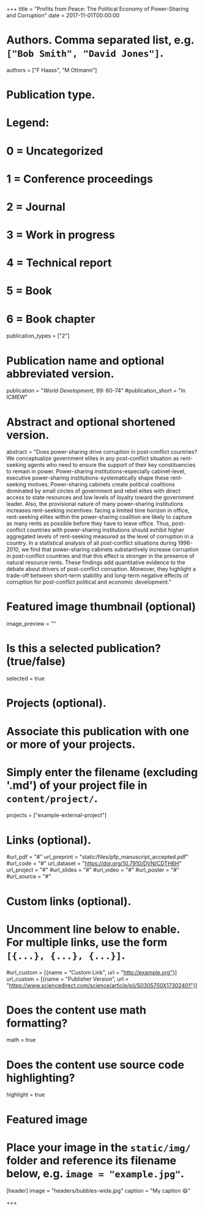 +++
title = "Profits from Peace: The Political Economy of Power-Sharing and Corruption"
date = 2017-11-01T00:00:00

# Authors. Comma separated list, e.g. `["Bob Smith", "David Jones"]`.
authors = ["F Haass", "M Ottmann"]

# Publication type.
# Legend:
# 0 = Uncategorized
# 1 = Conference proceedings
# 2 = Journal
# 3 = Work in progress
# 4 = Technical report
# 5 = Book
# 6 = Book chapter
publication_types = ["2"]

# Publication name and optional abbreviated version.
publication = "*World Development*, 99: 60-74"
#publication_short = "In *ICMEW*"

# Abstract and optional shortened version.
abstract = "Does power-sharing drive corruption in post-conflict countries? We conceptualize government elites in any post-conflict situation as rent-seeking agents who need to ensure the support of their key constituencies to remain in power. Power-sharing institutions-especially cabinet-level, executive power-sharing institutions-systematically shape these rent-seeking motives. Power-sharing cabinets create political coalitions dominated by small circles of government and rebel elites with direct access to state resources and low levels of loyalty toward the government leader. Also, the provisional nature of many power-sharing institutions increases rent-seeking incentives: facing a limited time horizon in office, rent-seeking elites within the power-sharing coalition are likely to capture as many rents as possible before they have to leave office. Thus, post-conflict countries with power-sharing institutions should exhibit higher aggregated levels of rent-seeking measured as the level of corruption in a country. In a statistical analysis of all post-conflict situations during 1996-2010, we find that power-sharing cabinets substantively increase corruption in post-conflict countries and that this effect is stronger in the presence of natural resource rents. These findings add quantitative evidence to the debate about drivers of post-conflict corruption. Moreover, they highlight a trade-off between short-term stability and long-term negative effects of corruption for post-conflict political and economic development."

# Featured image thumbnail (optional)
image_preview = ""

# Is this a selected publication? (true/false)
selected = true

# Projects (optional).
#   Associate this publication with one or more of your projects.
#   Simply enter the filename (excluding '.md') of your project file in `content/project/`.
projects = ["example-external-project"]

# Links (optional).
#url_pdf = "#"
url_preprint = "static/files/pfp_manuscript_accepted.pdf"
#url_code = "#"
url_dataset = "https://doi.org/10.7910/DVN/CDTH6H"
url_project = "#"
#url_slides = "#"
#url_video = "#"
#url_poster = "#"
#url_source = "#"

# Custom links (optional).
#   Uncomment line below to enable. For multiple links, use the form `[{...}, {...}, {...}]`.
#url_custom = [{name = "Custom Link", url = "http://example.org"}]
url_custom = [{name = "Publisher Version", url = "https://www.sciencedirect.com/science/article/pii/S0305750X17302401"}]

# Does the content use math formatting?
math = true

# Does the content use source code highlighting?
highlight = true

# Featured image
# Place your image in the `static/img/` folder and reference its filename below, e.g. `image = "example.jpg"`.
[header]
image = "headers/bubbles-wide.jpg"
caption = "My caption :smile:"

+++
